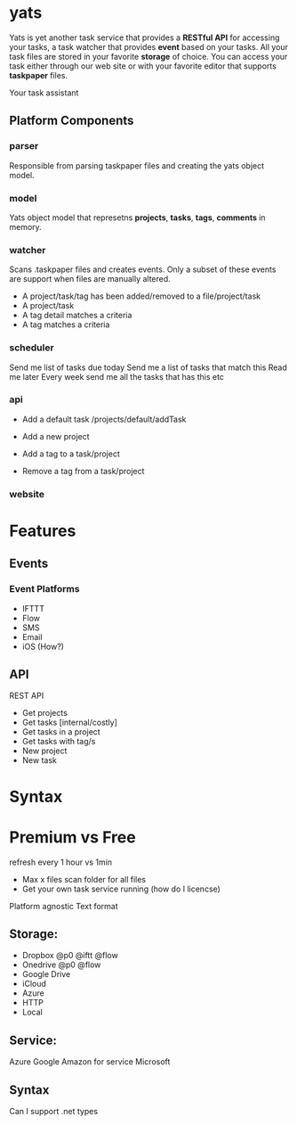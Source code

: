 # yats

Yats is yet another task service that provides a **RESTful API** for accessing your tasks, a task watcher that provides **event** based on your tasks. All your task files are stored in your favorite **storage** of choice. You can access your task either through our web site or with your favorite editor that supports **taskpaper** files.

Your task assistant

## Platform Components

### parser
Responsible from parsing taskpaper files and creating the yats object model.

### model
Yats object model that represetns **projects**, **tasks**, **tags**, **comments** in memory.

### watcher
Scans .taskpaper files and creates events. Only a subset of these events are support when files are manually altered.

- A project/task/tag has been added/removed to a file/project/task 
- A project/task 
- A tag detail matches a criteria
- A tag matches a criteria

### scheduler
Send me list of tasks due today
Send me a list of tasks that match this
Read me later
Every week send me all the tasks that has this etc

### api
- Add a default task
/projects/default/addTask

- Add a new project
- Add a tag to a task/project
- Remove a tag from a task/project

### website

# Features

## Events

### Event Platforms
- IFTTT
- Flow
- SMS
- Email
- iOS (How?)

## API
REST API

- Get projects
- Get tasks [internal/costly] 
- Get tasks in a project
- Get tasks with tag/s
- New project
- New task
 
# Syntax

# Premium vs Free
refresh every 1 hour vs 1min
- Max x files scan folder for all files
- Get your own task service running (how do I licencse)


Platform agnostic
Text format

## Storage:
- Dropbox @p0  @iftt @flow
- Onedrive @p0 @flow
- Google Drive
- iCloud
- Azure
- HTTP
- Local

## Service:
Azure
Google
Amazon for service
Microsoft 

## Syntax
Can I support .net types
	
